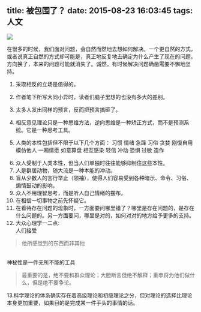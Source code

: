 title: 被包围了？
date: 2015-08-23 16:03:45
tags: 人文
---

![](http://7xqx5d.com1.z0.glb.clouddn.com/12871263.png)

在很多的时候，我们面对问题，会自然而然地去想如何解决。一个更自然的方式，或者说真正自然的方式却可能是，真正地反复地去确定为什么产生了现在的问题。方向换了，本来的问题可能就消失了。诚然，有时候解决问题确凿需要不懈地坚持。

1. 采取相反的立场是值得的。

2. 作者笔下所写大同小异时，读者们脑子里想的也没有多大的差别。
3. 太多人发出同样的预言，反而把预言搞砸了。
4. 相反意见理论只是一种思维方法，逆向思维是一种矫正方式，而不是预测系统。它是一种思考工具。
5. 人类的本性包括但不限于以下几个方面：
习惯 情绪 急躁 习俗 贪婪 刚愎自用 模仿他人 一厢情愿 如意算盘 相互感染 轻信 冲动 恐惧 过敏 造作
<!-- more -->
6. 众人受制于人类本性，但当人们单独时往往能够抑制住这些本性。
7. 人是群居动物，随大流是一种本能的冲动。
8. 盲从少数人的言行举止（领袖），使得人们容易受到各种暗示、命令、习俗、煽情鼓动的影响。
9. 众人不用理智思考，而是听人自己情绪的摆布。
10. 在相信一切事物之前先怀疑它。
11. 在看待存在问题的现象时，一方面要问哪里错了？哪里是存在问题的，是存在什么问题的。另一方面要问，哪里是对的，如何对对的地方给予更多的支持。
12. 大众心理学一二点:<br>人们接受
>他所感觉到的东西而非其他

<br>神秘性是一件无所不能的工具
>最重要的是，绝不要和群众理论；大胆断言但绝不解释；重申将为他们做什么，但是绝不要争论。
    

13.科学理论的体系确实存在着高级理论和初级理论之分，但对理论的选择比理论本身更加重要，如果目的是完成某一件手头的事情的话。
